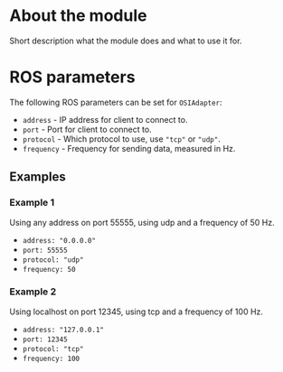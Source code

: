 # About the module
Short description what the module does and what to use it for.

# ROS parameters
The following ROS parameters can be set for `OSIAdapter`:
- `address` - IP address for client to connect to.
- `port` - Port for client to connect to.
- `protocol` - Which protocol to use, use `"tcp"` or `"udp"`.
- `frequency` - Frequency for sending data, measured in Hz.

## Examples
### Example 1
Using any address on port 55555, using udp and a frequency of 50 Hz.
- `address: "0.0.0.0"`
- `port: 55555`
- `protocol: "udp"`
- `frequency: 50`


### Example 2
Using localhost on port 12345, using tcp and a frequency of 100 Hz.
- `address: "127.0.0.1"`
- `port: 12345`
- `protocol: "tcp"`
- `frequency: 100`
